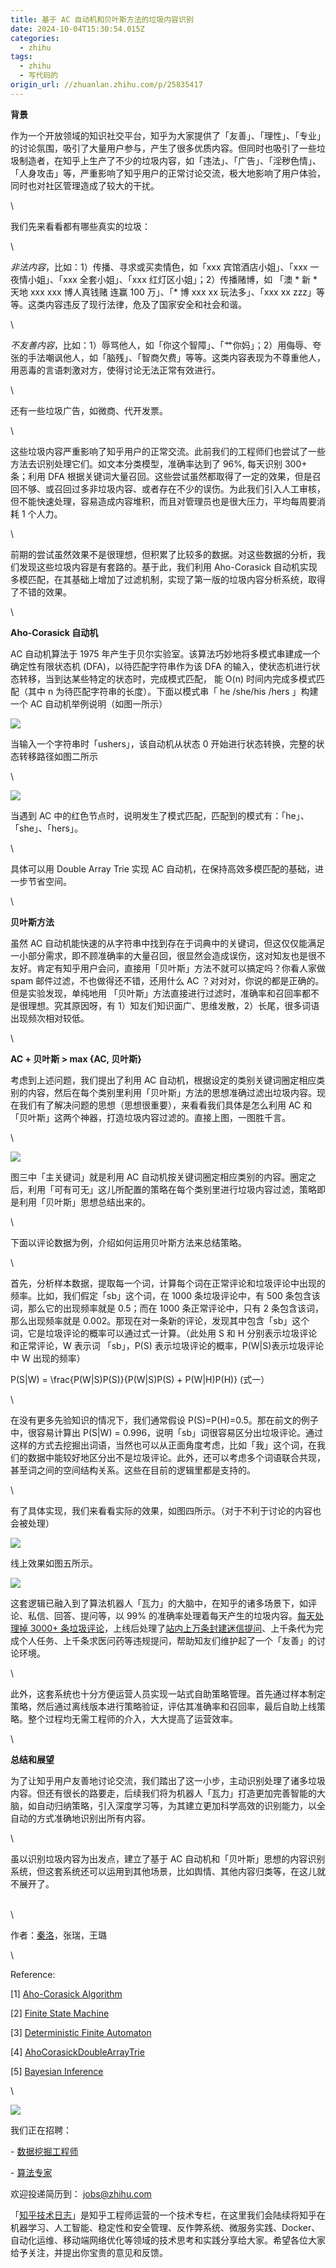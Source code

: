 ```yaml
---
title: 基于 AC 自动机和贝叶斯方法的垃圾内容识别
date: 2024-10-04T15:30:54.015Z
categories:
  - zhihu
tags:
  - zhihu
  - 写代码的
origin_url: //zhuanlan.zhihu.com/p/25835417
---
```

**背景**

作为一个开放领域的知识社交平台，知乎为大家提供了「友善」、「理性」、「专业」的讨论氛围，吸引了大量用户参与，产生了很多优质内容。但同时也吸引了一些垃圾制造者，在知乎上生产了不少的垃圾内容，如「违法」、「广告」、「淫秽色情」、「人身攻击」等，严重影响了知乎用户的正常讨论交流，极大地影响了用户体验，同时也对社区管理造成了较大的干扰。

\


我们先来看看都有哪些真实的垃圾：

\


*非法内容*，比如：1）传播、寻求或买卖情色，如「xxx 宾馆酒店小姐」、「xxx 一夜情小姐」、「xxx 全套小姐」、「xxx 红灯区小姐」；2）传播赌博，如 「澳 \* 新 \* 天地 xxx xxx 博人真钱赌 连赢 100 万」、「\* 博 xxx xx 玩法多」、「xxx xx zzz」等等。这类内容违反了现行法律，危及了国家安全和社会和谐。

\


*不友善内容*，比如：1）辱骂他人，如「你这个智障」、「艹你妈」；2）用侮辱、夸张的手法嘲讽他人，如「脑残」、「智商欠费」等等。这类内容表现为不尊重他人，用恶毒的言语刺激对方，使得讨论无法正常有效进行。

\


还有一些垃圾广告，如微商、代开发票。

\


这些垃圾内容严重影响了知乎用户的正常交流。此前我们的工程师们也尝试了一些方法去识别处理它们。如文本分类模型，准确率达到了 96%, 每天识别 300+ 条；利用 DFA 根据关键词大量召回。这些尝试虽然都取得了一定的效果，但是召回不够、或召回过多非垃圾内容、或者存在不少的误伤。为此我们引入人工审核，但不能快速处理，容易造成内容堆积，而且对管理员也是很大压力，平均每周要消耗 1 个人力。

\


前期的尝试虽然效果不是很理想，但积累了比较多的数据。对这些数据的分析，我们发现这些垃圾内容是有套路的。基于此，我们利用 Aho-Corasick 自动机实现多模匹配，在其基础上增加了过滤机制，实现了第一版的垃圾内容分析系统，取得了不错的效果。

\


**Aho-Corasick 自动机**

AC 自动机算法于 1975 年产生于贝尔实验室。该算法巧妙地将多模式串建成一个确定性有限状态机 (DFA)，以待匹配字符串作为该 DFA 的输入，使状态机进行状态转移，当到达某些特定的状态时，完成模式匹配， 能 O(n) 时间内完成多模式匹配（其中 n 为待匹配字符串的长度）。下面以模式串「 he /she/his /hers 」构建一个 AC 自动机举例说明（如图一所示）

![](https://pic2.zhimg.com/v2-1af7cb53112eeecc2a19a198dfbaa251_b.png)

当输入一个字符串时「ushers」，该自动机从状态 0 开始进行状态转换，完整的状态转移路径如图二所示

\


![](https://pic2.zhimg.com/v2-3e411f4c181da4efa633be13d58e7a09_b.png)

当遇到 AC 中的红色节点时，说明发生了模式匹配，匹配到的模式有：「he」、「she」、「hers」。

\


具体可以用 Double Array Trie 实现 AC 自动机，在保持高效多模匹配的基础，进一步节省空间。

\


**贝叶斯方法**

虽然 AC 自动机能快速的从字符串中找到存在于词典中的关键词，但这仅仅能满足一小部分需求，即不顾准确率的大量召回，很显然会造成误伤，这对知友也是很不友好。肯定有知乎用户会问，直接用「贝叶斯」方法不就可以搞定吗？你看人家做 spam 邮件过滤，不也做得还不错，还用什么 AC ？对对对，你说的都是正确的。但是实验发现，单纯地用 「贝叶斯」方法直接进行过滤时，准确率和召回率都不是很理想。究其原因呀，有 1）知友们知识面广、思维发散，2）长尾，很多词语出现频次相对较低。

\


**AC + 贝叶斯 > max {AC, 贝叶斯}**

考虑到上述问题，我们提出了利用 AC 自动机，根据设定的类别关键词圈定相应类别的内容，然后在每个类别里利用「贝叶斯」方法的思想准确过滤出垃圾内容。现在我们有了解决问题的思想（思想很重要），来看看我们具体是怎么利用 AC 和「贝叶斯」这两个神器，打造垃圾内容过滤的。直接上图，一图胜千言。

\


![](https://pica.zhimg.com/v2-031bcb2598eb5fa2a5725b7952334e52_b.png)

图三中「主关键词」就是利用 AC 自动机按关键词圈定相应类别的内容。圈定之后，利用「可有可无」这儿所配置的策略在每个类别里进行垃圾内容过滤，策略即是利用「贝叶斯」思想总结出来的。

\


下面以评论数据为例，介绍如何运用贝叶斯方法来总结策略。

\


首先，分析样本数据，提取每一个词，计算每个词在正常评论和垃圾评论中出现的频率。比如，我们假定「sb」这个词，在 1000 条垃圾评论中，有 500 条包含该词，那么它的出现频率就是 0.5；而在 1000 条正常评论中，只有 2 条包含该词，那么出现频率就是 0.002。那现在对一条新的评论，发现其中包含「sb」这个词，它是垃圾评论的概率可以通过式一计算。（此处用 S 和 H 分别表示垃圾评论和正常评论，W 表示词 「sb」，P(S) 表示垃圾评论的概率，P(W|S)表示垃圾评论中 W 出现的频率）

P(S|W) = \frac{P(W|S)P(S)}{P(W|S)P(S) + P(W|H)P(H)} (式一）

\


在没有更多先验知识的情况下，我们通常假设 P(S)=P(H)=0.5。那在前文的例子中，很容易计算出 P(S|W) = 0.996，说明「sb」词很容易区分出垃圾评论。通过这样的方式去挖掘出词语，当然也可以从正面角度考虑，比如「我」这个词，在我们的数据中能较好地区分出不是垃圾评论。此外，还可以考虑多个词语联合共现，甚至词之间的空间结构关系。这些在目前的逻辑里都是支持的。

\


有了具体实现，我们来看看实际的效果，如图四所示。（对于不利于讨论的内容也会被处理）

![](https://pica.zhimg.com/v2-f74609deeb71f5b25322e5d0db71679e_b.png)

线上效果如图五所示。

![](https://pic3.zhimg.com/v2-55d28cd51be4801d2da8bd901b7ac89e_b.png)

这套逻辑已融入到了算法机器人「瓦力」的大脑中，在知乎的诸多场景下，如评论、私信、回答、提问等，以 99% 的准确率处理着每天产生的垃圾内容。[每天处理掉 3000+ 条垃圾评论](https://zhuanlan.zhihu.com/p/23425975)，上线后处理了[站内上万条封建迷信提问](https://zhuanlan.zhihu.com/p/24641430)、上千条代为完成个人任务、上千条求医问药等违规提问，帮助知友们维护起了一个「友善」的讨论环境。

\


此外，这套系统也十分方便运营人员实现一站式自助策略管理。首先通过样本制定策略，然后通过离线版本进行策略验证，评估其准确率和召回率，最后自助上线策略。整个过程均无需工程师的介入，大大提高了运营效率。

\


**总结和展望**

为了让知乎用户友善地讨论交流，我们踏出了这一小步，主动识别处理了诸多垃圾内容。但还有很长的路要走，后续我们将为机器人「瓦力」打造更加完善智能的大脑，如自动归纳策略，引入深度学习等，为其建立更加科学高效的识别能力，以全自动的方式准确地识别出所有内容。

\


虽以识别垃圾内容为出发点，建立了基于 AC 自动机和「贝叶斯」思想的内容识别系统，但这套系统还可以运用到其他场景，比如舆情、其他内容归类等，在这儿就不展开了。

\
\


作者：[秦洛](https://www.zhihu.com/people/qin-luo-68)，张瑞，王璐

\


Reference:

\[1] [Aho-Corasick Algorithm](https://link.zhihu.com/?target=https%3A//en.wikipedia.org/wiki/Aho%25E2%2580%2593Corasick_algorithm)

\[2] [Finite State Machine](https://link.zhihu.com/?target=https%3A//en.wikipedia.org/wiki/Finite-state_machine)

\[3] [Deterministic Finite Automaton](https://link.zhihu.com/?target=https%3A//en.wikipedia.org/wiki/Deterministic_finite_automaton)

\[4] [AhoCorasickDoubleArrayTrie](https://link.zhihu.com/?target=https%3A//github.com/hankcs/AhoCorasickDoubleArrayTrie)

\[5] [Bayesian Inference](https://link.zhihu.com/?target=http%3A//www.ruanyifeng.com/blog/2011/08/bayesian_inference_part_two.html)

\


![](https://pic4.zhimg.com/v2-ab465bab5c270164517e9ee5efd75cbd_b.png)

我们正在招聘：

\- [数据挖掘工程师](https://www.zhihu.com/careers/167)

\- [算法专家](https://www.zhihu.com/careers/377)

欢迎投递简历到： <jobs@zhihu.com>

「[知乎技术日志](https://zhuanlan.zhihu.com/hackers)」是知乎工程师运营的一个技术专栏，在这里我们会陆续将知乎在机器学习、人工智能、稳定性和安全管理、反作弊系统、微服务实践、Docker、自动化运维、移动端网络优化等领域的技术思考和实践分享给大家。希望各位大家给予关注，并提出你宝贵的意见和反馈。
